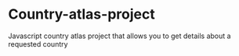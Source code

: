 # Country-atlas-project
Javascript country atlas project that allows you to get details about a requested country
